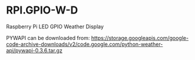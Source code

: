 # RPI.GPIO-W-D
Raspberry Pi LED GPIO Weather Display

PYWAPI can be downloaded from:
https://storage.googleapis.com/google-code-archive-downloads/v2/code.google.com/python-weather-api/pywapi-0.3.6.tar.gz
